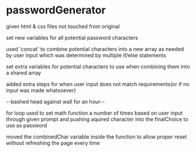 # passwordGenerator

given html & css files not touched from original

set new variables for all potential password characters

used 'concat' to combine potential characters into a new array as needed by user input which was determined by multiple if/else statements

set extra variables for potential characters to use when combining them into a shared array

added extra steps for when user input does not match requirements(or if no input was made whatsoever)

--bashed head against wall for an hour--

for loop used to set math function a number of times based on user input through given prompt and pushing aquired character into the finalChoice to use as password

moved the combinedChar variable inside the function to allow proper reset without refreshing the page every time